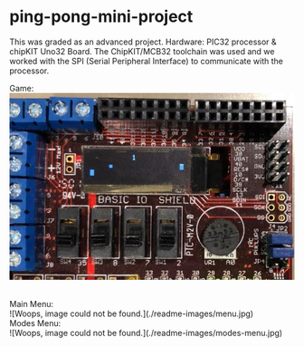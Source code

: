 # ping-pong-mini-project

This was graded as an advanced project. Hardware: PIC32 processor & chipKIT Uno32 Board. The ChipKIT/MCB32 toolchain was used and we worked with the SPI (Serial Peripheral Interface) to communicate with the processor.

Game:
<br>
![Woops, image could not be found.](./readme-images/in-game.png)

<br>
Main Menu:
<br>
![Woops, image could not be found.](./readme-images/menu.jpg)

<br>
Modes Menu:
<br>
![Woops, image could not be found.](./readme-images/modes-menu.jpg)
